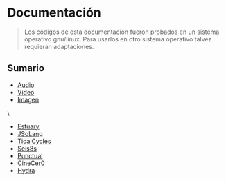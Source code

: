 # Documentación

> Los códigos de esta documentación fueron probados en un sistema operativo gnu/linux. Para usarlos en otro sistema operativo talvez requieran adaptaciones.

## Sumario

+ [Audio](audio.md)
+ [Video](video.md)
+ [Imagen](imagen.md)

\

+ [Estuary](estuary.md)
+ [JSoLang](jsolang.md)
+ [TidalCycles](tidalcycles.md)
+ [Seis8s](seis8s.md)
+ [Punctual](punctual.md)
+ [CineCer0](cinecer0.md)
+ [Hydra](hydra.md)
